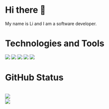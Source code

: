 <!-- <div align=center> -->

# Hi there 👋
My name is Li and I am a software developer.
<!--
**NestDream/NestDream** is a ✨ _special_ ✨ repository because its `README.md` (this file) appears on your GitHub profile.

Here are some ideas to get you started:

- 🔭 I’m currently working on ...
- 🌱 I’m currently learning ...
- 👯 I’m looking to collaborate on ...
- 🤔 I’m looking for help with ...
- 💬 Ask me about ...
- 📫 How to reach me: ...
- 😄 Pronouns: ...
- ⚡ Fun fact: ...
-->
<!-- <a href="#hi-there-">
    <img align="center"
        src="https://github-readme-stats.vercel.app/api?username=nestdream&show_icons=true&theme=vue&count_private=true">
</a> -->
# Technologies and Tools
![](https://img.shields.io/badge/OS-Linux-informational?style=flat&logo=Linux&logoColor=white&color=2bbc8a)
![](https://img.shields.io/badge/Code-Java-informational?style=flat&logo=Java&logoColor=white&color=2bbc8a)
![](https://img.shields.io/badge/Code-Python-informational?style=flat&logo=Python&logoColor=white&color=2bbc8a)
![](https://img.shields.io/badge/Code-C++-informational?style=flat&logo=C++&logoColor=white&color=2bbc8a)
![](https://img.shields.io/badge/Code-C#-informational?style=flat&logo=C#&logoColor=white&color=2bbc8a)

# GitHub Status
<br>
<a href="#hi-there-">
    <img align="left" src="https://github-readme-stats.vercel.app/api/top-langs/?username=nestdream&layout=compact">
</a>
<br>
<a href="#hi-there-">
    <img align="left"
        src="https://hits.seeyoufarm.com/api/count/incr/badge.svg?url=https%3A%2F%2Fgithub.com%2Fnestdream&count_bg=%2379C83D&title_bg=%23555555&icon=&icon_color=%23E7E7E7&title=hits&edge_flat=false">
</a>
<!-- </div> -->
